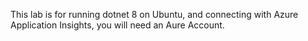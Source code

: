 This lab is for running dotnet 8 on Ubuntu, and connecting with Azure Application Insights, you will need an Aure Account.